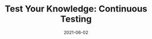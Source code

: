 ---
categories:
- Software Testing
date: '2021-06-02'
title: 'Test Your Knowledge: Continuous Testing'
---